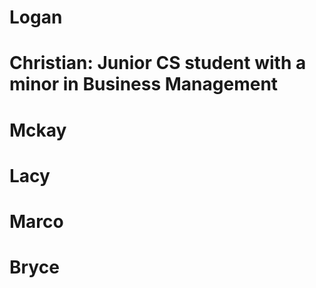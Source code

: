 # Logan

# Christian: Junior CS student with a minor in Business Management

# Mckay

# Lacy

# Marco

# Bryce